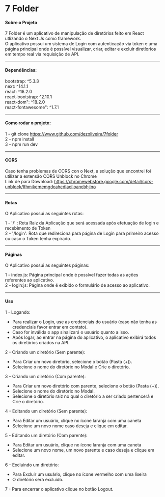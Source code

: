 # 7 Folder
#### Sobre o Projeto
7 Folder é um aplicativo de manipulação de diretórios feito em React utlizando o Next Js como framework. </br> 
O aplicativo possui um sistema de Login com autenticação via token e uma página principal onde é possível visualizar, criar, editar e excluir diretíorios em tempo real via requisição de API.

------------
#### Dependências:
bootstrap: ^5.3.3 </br> 
next: ^14.1.1 </br> 
react: ^18.2.0 </br> 
react-bootstrap: ^2.10.1 </br> 
react-dom": ^18.2.0 </br> 
react-fontawesome": ^1.7.1

------------
#### Como rodar o projeto:
1 - git clone https://www.github.com/dezoliveira/7folder </br> 
2 - npm install </br> 
3 - npm run dev

------------
#### CORS
Caso tenha problemas de CORS con o Next, a solução que encontrei foi utilizar a extensão CORS Unblock no Chrome </br> 
Link de para Download: https://chromewebstore.google.com/detail/cors-unblock/lfhmikememgdcahcdlaciloancbhjino

------------
#### Rotas
O Aplicativo possui as seguintes rotas: </br>

1 - '/' : Rota Raiz da Aplicação que será acessada após efetuação de login e recebimento de Token </br> 
2 - '/login': Rota que redireciona para página de Login para primeiro acesso ou caso o Token tenha expirado.

------------
#### Páginas
O Aplicativo possui as seguintes páginas: </br> 

1 - index.js: Página principal onde é possível fazer todas as ações referentes ao aplicativo. </br>
2 - login:js: Página onde é exibido o formulário de acesso ao aplicativo.

------------
#### Uso
1 - Logando: </br>

- Para realizar o Login, use as credenciais do usuário (caso não tenha as credenciais favor entrar em contato). </br>
- Caso for inválida o app sinalizará o usuário quanto a isso. </br>
- Após logar, ao entrar na página do aplicativo, o aplicativo exibirá todos os diretórios criados na API. </br>

2 - Criando um diretório (Sem parente): </br>

- Para Criar um novo diretório, selecione o botão (Pasta (+)). </br>
- Selecione o nome do diretório no Modal e Crie o diretório. </br>

3 - Criando um diretório (Com parente): </br>

- Para Criar um novo diretório com parente, selecione o botão (Pasta (+)). </br>
- Selecione o nome do diretório no Modal. </br>
- Selecione o diretório raiz no qual o diretório a ser criado pertencerá e Crie o diretório. </br>

4 - Editando um diretório (Sem parente): </br>

- Para Editar um usuário, clique no ícone laranja com uma caneta </br>
- Selecione um novo nome caso deseja e clique em editar. </br>

5 - Editando um diretório (Com parente): </br>

- Para Editar um usuário, clique no ícone laranja com uma caneta </br>
- Selecione um novo nome, um novo parente e caso deseja e clique em editar. </br>

6 - Excluindo um diretório: </br>

- Para Excluir um usuário, clique no ícone vermelho com uma lixeira </br>
- O diretório será excluído. </br>

7 - Para encerrar o aplicativo clique no botão Logout. 